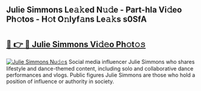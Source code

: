 ## Julie Simmons Le𝚊𝚔ed N𝚞𝚍e - Part-hIa Vi𝚍eo Ph𝚘tos - H𝚘t O𝚗lyf𝚊ns Le𝚊𝚔s s0SfA

# <h2><a href="http://hf7kvo.feru.top/?c=Julie+Simmons">🔗 👉 🔴 Julie Simmons Vi𝚍𝚎o Ph𝚘t𝚘𝚜</a></h2>

[![Julie Simmons Nu𝚍𝚎s](https://i.imgur.com/0TWrTi3.gif)](http://hf7kvo.feru.top/?c=Julie+Simmons)
Social media influencer Julie Simmons who shares lifestyle and dance-themed content, including solo and collaborative dance performances and vlogs. Public figures Julie Simmons are those who hold a position of influence or authority in society. 
